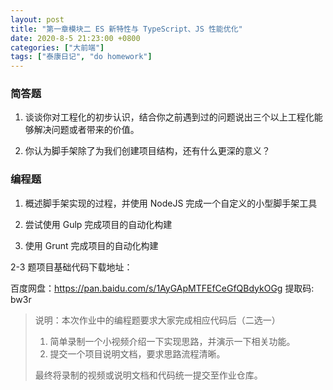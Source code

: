 ```yaml
---
layout: post
title: "第一章模块二 ES 新特性与 TypeScript、JS 性能优化"
date: 2020-8-5 21:23:00 +0800
categories: ["大前端"]
tags: ["泰康日记", "do homework"]
---
```


### 简答题

1. 谈谈你对工程化的初步认识，结合你之前遇到过的问题说出三个以上工程化能够解决问题或者带来的价值。

2. 你认为脚手架除了为我们创建项目结构，还有什么更深的意义？

### 编程题

1. 概述脚手架实现的过程，并使用 NodeJS 完成一个自定义的小型脚手架工具

2. 尝试使用 Gulp 完成项目的自动化构建

3. 使用 Grunt 完成项目的自动化构建

2-3 题项目基础代码下载地址：

百度网盘：<https://pan.baidu.com/s/1AyGApMTFEfCeGfQBdykOGg> 提取码: bw3r

> 说明：本次作业中的编程题要求大家完成相应代码后（二选一）
>
> 1. 简单录制一个小视频介绍一下实现思路，并演示一下相关功能。
> 2. 提交一个项目说明文档，要求思路流程清晰。
>
>最终将录制的视频或说明文档和代码统一提交至作业仓库。
